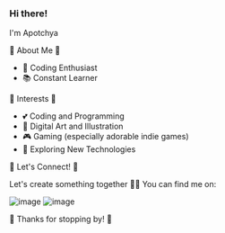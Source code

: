 ### Hi there!

I'm Apotchya

🌸 About Me 🌸

- 💖 Coding Enthusiast
- 📚 Constant Learner
  
🌟 Interests 🌟

- 💕 Coding and Programming
- 🎨 Digital Art and Illustration
- 🎮 Gaming (especially adorable indie games)
- 🌸 Exploring New Technologies

🌺 Let's Connect! 🌺

Let's create something together 💁‍♀️
You can find me on:

![image](https://github.com/apotchya/apotchya/assets/148978698/4d9aa984-bd0a-4c5d-82c4-ed8811ce7f54)
![image](https://github.com/apotchya/apotchya/assets/148978698/f63302fa-22d3-40e9-b9d7-18cc42f4f31b)


🌷 Thanks for stopping by! 🌷
